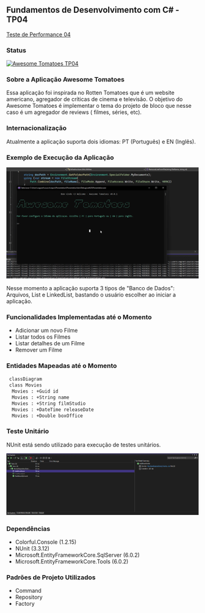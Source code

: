 ## Fundamentos de Desenvolvimento com C# - TP04

[Teste de Performance 04](https://lms.infnet.edu.br/moodle/mod/assign/view.php?id=276201)


### Status

[![Awesome Tomatoes TP04](https://github.com/msmagnanijr/csharp-mauricio-magnani/actions/workflows/build-csharp-tp04.yml/badge.svg)](https://github.com/msmagnanijr/csharp-mauricio-magnani/actions/workflows/build-csharp-tp04.yml)

### Sobre a Aplicação Awesome Tomatoes

Essa aplicação foi inspirada no Rotten Tomatoes que é um website americano, agregador de críticas de cinema e televisão. O objetivo do Awesome Tomatoes é implementar
o tema do projeto de bloco que nesse caso é um agregador de reviews ( filmes, séries, etc).

### Internacionalização

Atualmente a aplicação suporta dois idiomas: PT (Português) e EN (Inglês).

### Exemplo de Execução da Aplicação

![](images/app.gif)


Nesse momento a aplicação suporta 3 tipos de "Banco de Dados": Arquivos, List e LinkedList, bastando o usuário escolher ao iniciar a aplicação.

### Funcionalidades Implementadas até o Momento

 - Adicionar um novo Filme
 - Listar todos os Filmes
 - Listar detalhes de um Filme
 - Remover um Filme

### Entidades Mapeadas até o Momento


```mermaid
 classDiagram
 class Movies
  Movies : +Guid id
  Movies : +String name
  Movies : +String filmStudio
  Movies : +DateTime releaseDate
  Movies : +Double boxOffice
```

### Teste Unitário

NUnit está sendo utilizado para execução de testes unitários.

![](images/nunit.png)

### Dependências

 - Colorful.Console (1.2.15)
 - NUnit (3.3.12)
 - Microsoft.EntityFrameworkCore.SqlServer (6.0.2)
 - Microsoft.EntityFrameworkCore.Tools (6.0.2)

### Padrões de Projeto Utilizados

 - Command
 - Repository
 - Factory
